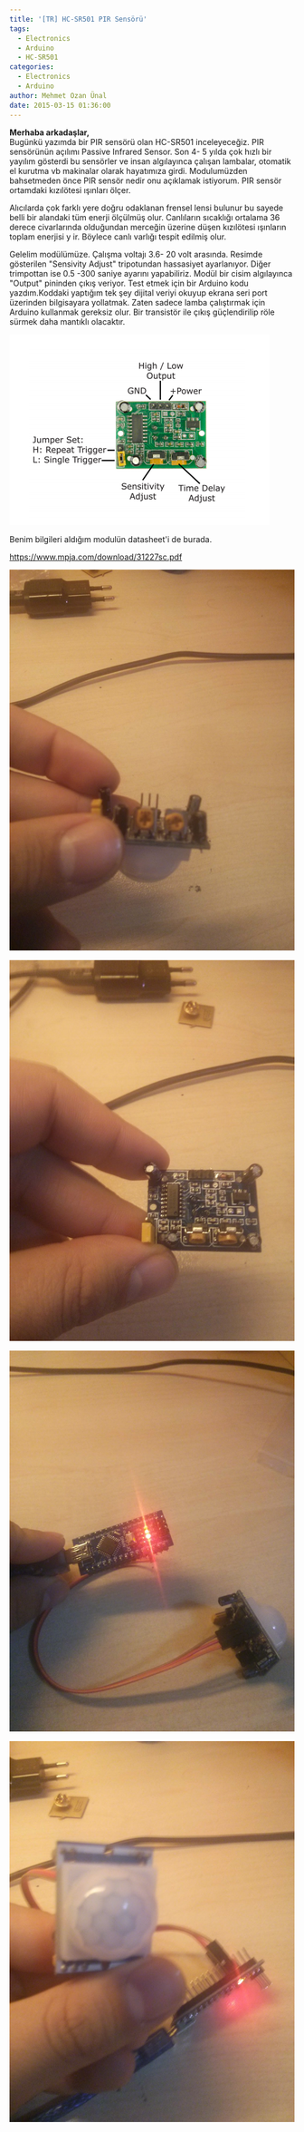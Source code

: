 ```yaml
---
title: '[TR] HC-SR501 PIR Sensörü'
tags:
  - Electronics
  - Arduino
  - HC-SR501
categories:
  - Electronics
  - Arduino
author: Mehmet Ozan Ünal
date: 2015-03-15 01:36:00
---
```


**Merhaba arkadaşlar,**\
Bugünkü yazımda bir PIR sensörü olan HC-SR501 inceleyeceğiz. PIR sensörünün
açılımı Passive Infrared Sensor. Son 4- 5 yılda çok hızlı bir yayılım gösterdi
bu sensörler ve insan algılayınca çalışan lambalar, otomatik el kurutma vb
makinalar olarak hayatımıza girdi. Modulumüzden bahsetmeden önce PIR sensör
nedir onu açıklamak istiyorum. PIR sensör ortamdaki kızılötesi ışınları ölçer.

Alıcılarda çok farklı yere doğru odaklanan frensel lensi bulunur bu sayede belli
bir alandaki tüm enerji ölçülmüş olur. Canlıların sıcaklığı ortalama 36 derece
civarlarında olduğundan merceğin üzerine düşen kızılötesi ışınların toplam
enerjisi y ir. Böylece canlı varlığı tespit edilmiş olur.

Gelelim modülümüze. Çalışma voltajı 3.6- 20 volt arasında. Resimde gösterilen
"Sensivity Adjust" tripotundan hassasiyet ayarlanıyor. Diğer trimpottan ise 0.5
-300 saniye ayarını yapabiliriz. Modül bir cisim algılayınca "Output" pininden
çıkış veriyor. Test etmek için bir Arduino kodu yazdım.Koddaki yaptığım tek şey
dijital veriyi okuyup ekrana seri port üzerinden bilgisayara yollatmak. Zaten
sadece lamba çalıştırmak için Arduino kullanmak gereksiz olur. Bir transistör
ile çıkış güçlendirilip röle sürmek daha mantıklı olacaktır.

![](sd.png)

Benim bilgileri aldığım modulün datasheet'i de burada.

https://www.mpja.com/download/31227sc.pdf

![](IMG_20150314_214609.jpg)

![](IMG_20150314_214546.jpg)

![](IMG-20150314-WA0004.jpg)

![](IMG_20150314_214319.jpg)
